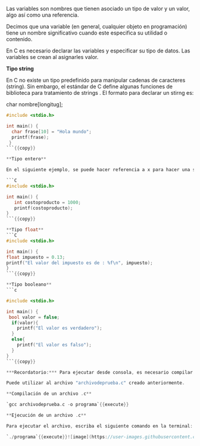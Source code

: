 Las variables son nombres que tienen asociado un tipo de valor y un valor, algo así como una referencia.

Decimos que una variable (en general, cualquier objeto en programación) tiene un nombre significativo cuando este especifica su utilidad o contenido.

En C es necesario declarar las variables y especificar su tipo de datos. Las variables se crean al asignarles valor.

**Tipo string** 

En C no existe un tipo predefinido para manipular cadenas de caracteres (string). Sin
embargo, el estándar de C define algunas funciones de biblioteca para tratamiento de
strings .
El formato para declarar un stirng es:

char nombre[longitug];

```C
#include <stdio.h>

int main() {
  char frase[10] = "Hola mundo";
  printf(frase);
 }
```{{copy}}

**Tipo entero** 

En el siguiente ejemplo, se puede hacer referencia a x para hacer una suma, sin especificar su valor explícitamente:

```C
#include <stdio.h>

int main() {
   int costoproducto = 1000;
   printf(costoproducto);
}
```{{copy}}

**Tipo float** 
```C
#include <stdio.h>

int main() {
float impuesto = 0.13;
printf("El valor del impuesto es de : %f\n", impuesto);
}
```{{copy}}

**Tipo booleano** 
```c

#include <stdio.h>

int main() {
 bool valor = false;
  if(valor){
    printf("El valor es verdadero");
  }
  else{
    printf("El valor es falso");
  }
}
```{{copy}}

***Recordatorio:*** Para ejecutar desde consola, es necesario compilar el archivo con los cambios realizados:

Puede utilizar al archivo "archivodeprueba.c" creado anteriormente. 

**Compilación de un archivo .c**

`gcc archivodeprueba.c -o programa`{{execute}}

**Ejecución de un archivo .c**

Para ejecutar el archivo, escriba el siguiente comando en la terminal:

`./programa`{{execute}}![image](https://user-images.githubusercontent.com/70983699/144479174-9ad6bdcb-6727-4937-8bb7-13cefa4cb34f.png)


